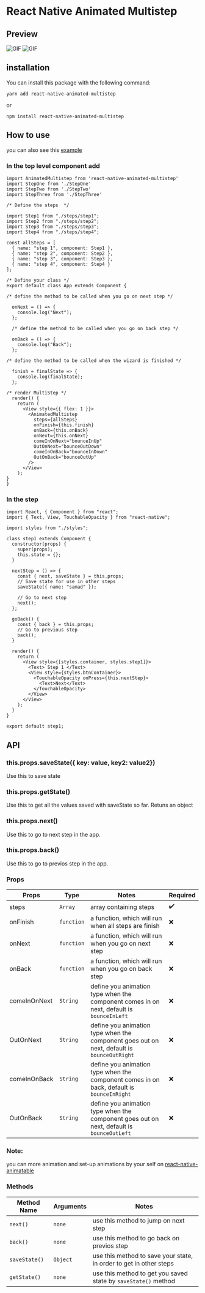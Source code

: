 # React Native Animated Multistep

## Preview

![GIF](previews/1.1.gif)
![GIF](previews/1.2.gif)

## installation

You can install this package with the following command:

`yarn add react-native-animated-multistep`

or

`npm install react-native-animated-multistep`

## How to use

you can also see this [example](https://github.com/samad324/react-native-multistep-example)

### In the top level component add

```
import AnimatedMultistep from 'react-native-animated-multistep'
import StepOne from './StepOne'
import StepTwo from './StepTwo'
import StepThree from './StepThree'

/* Define the steps  */

import Step1 from "./steps/step1";
import Step2 from "./steps/step2";
import Step3 from "./steps/step3";
import Step4 from "./steps/step4";

const allSteps = [
  { name: "step 1", component: Step1 },
  { name: "step 2", component: Step2 },
  { name: "step 3", component: Step3 },
  { name: "step 4", component: Step4 }
];

/* Define your class */
export default class App extends Component {

/* define the method to be called when you go on next step */

  onNext = () => {
    console.log("Next");
  };

  /* define the method to be called when you go on back step */

  onBack = () => {
    console.log("Back");
  };

/* define the method to be called when the wizard is finished */

  finish = finalState => {
    console.log(finalState);
  };

/* render MultiStep */
  render() {
    return (
      <View style={{ flex: 1 }}>
        <AnimatedMultistep
          steps={allSteps}
          onFinish={this.finish}
          onBack={this.onBack}
          onNext={this.onNext}
          comeInOnNext="bounceInUp"
          OutOnNext="bounceOutDown"
          comeInOnBack="bounceInDown"
          OutOnBack="bounceOutUp"
        />
      </View>
    );
}
}
```

### In the step

```
import React, { Component } from "react";
import { Text, View, TouchableOpacity } from "react-native";

import styles from "./styles";

class step1 extends Component {
  constructor(props) {
    super(props);
    this.state = {};
  }

  nextStep = () => {
    const { next, saveState } = this.props;
    // Save state for use in other steps
    saveState({ name: "samad" });

    // Go to next step
    next();
  };

  goBack() {
    const { back } = this.props;
    // Go to previous step
    back();
  }

  render() {
    return (
      <View style={[styles.container, styles.step1]}>
        <Text> Step 1 </Text>
        <View style={styles.btnContainer}>
          <TouchableOpacity onPress={this.nextStep}>
            <Text>Next</Text>
          </TouchableOpacity>
        </View>
      </View>
    );
  }
}

export default step1;

```

## API

### this.props.saveState({ key: value, key2: value2})

Use this to save state

### this.props.getState()

Use this to get all the values saved with saveState so far. Retuns an object

### this.props.next()

Use this to go to next step in the app.

### this.props.back()

Use this to go to previos step in the app.

### Props

| Props    | Type       | Notes                                                     | Required |
| -------- | ---------- | --------------------------------------------------------- | -------- |
| steps    | `Array`    | array containing steps                                    | ✔️       |
| onFinish | `function` | a function, which will run when all steps are finish      | ❌       |
| onNext   | `function` | a function, which will run when you go on next step       | ❌       |
| onBack   | `function` | a function, which will run when you go on back step       | ❌       |
| comeInOnNext  | `String`  | define you animation type when the component comes in on next, default is `bounceInLeft` | ❌       |
| OutOnNext  | `String`  | define you animation type when the component goes out on next, default is `bounceOutRight`  | ❌       |
| comeInOnBack  | `String`  | define you animation type when the component comes in on back, default is `bounceInRight` | ❌       |
| OutOnBack  | `String`  | define you animation type when the component goes out on next, default is `bounceOutLeft` | ❌       |

### Note: 
you can more animation and set-up animations by your self on [react-native-animatable](https://github.com/oblador/react-native-animatable#animatableexplorer-example)

### Methods

| Method Name   | Arguments | Notes                                                              |
| ------------- | --------- | ------------------------------------------------------------------ |
| `next()`      | `none`    | use this method to jump on next step                               |
| `back()`      | `none`    | use this method to go back on previos step                         |
| `saveState()` | `Object`  | use this method to save your state, in order to get in other steps |
| `getState()`  | `none`    | use this method to get you saved state by `saveState()` method     |
